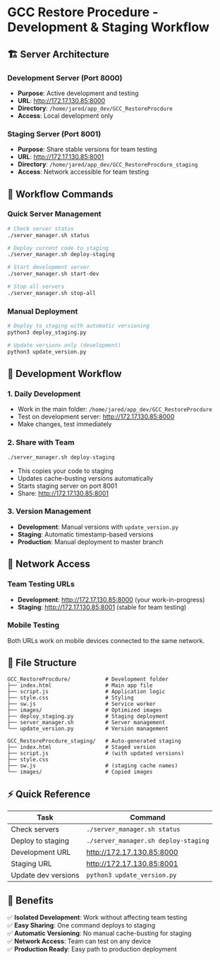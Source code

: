 # GCC Restore Procedure - Development & Staging Workflow

## 🏗️ **Server Architecture**

### Development Server (Port 8000)
- **Purpose**: Active development and testing
- **URL**: http://172.17.130.85:8000
- **Directory**: `/home/jared/app_dev/GCC_RestoreProcdure`
- **Access**: Local development only

### Staging Server (Port 8001)  
- **Purpose**: Share stable versions for team testing
- **URL**: http://172.17.130.85:8001
- **Directory**: `/home/jared/app_dev/GCC_RestoreProcdure_staging`
- **Access**: Network accessible for team testing

## 🔄 **Workflow Commands**

### Quick Server Management
```bash
# Check server status
./server_manager.sh status

# Deploy current code to staging
./server_manager.sh deploy-staging

# Start development server
./server_manager.sh start-dev

# Stop all servers
./server_manager.sh stop-all
```

### Manual Deployment
```bash
# Deploy to staging with automatic versioning
python3 deploy_staging.py

# Update versions only (development)
python3 update_version.py
```

## 🚀 **Development Workflow**

### 1. **Daily Development**
- Work in the main folder: `/home/jared/app_dev/GCC_RestoreProcdure`
- Test on development server: http://172.17.130.85:8000
- Make changes, test immediately

### 2. **Share with Team**
```bash
./server_manager.sh deploy-staging
```
- This copies your code to staging
- Updates cache-busting versions automatically  
- Starts staging server on port 8001
- Share: http://172.17.130.85:8001

### 3. **Version Management**
- **Development**: Manual versions with `update_version.py`
- **Staging**: Automatic timestamp-based versions
- **Production**: Manual deployment to master branch

## 📱 **Network Access**

### Team Testing URLs
- **Development**: http://172.17.130.85:8000 (your work-in-progress)
- **Staging**: http://172.17.130.85:8001 (stable for team testing)

### Mobile Testing
Both URLs work on mobile devices connected to the same network.

## 🔧 **File Structure**

```
GCC_RestoreProcdure/           # Development folder
├── index.html                 # Main app file
├── script.js                  # Application logic  
├── style.css                  # Styling
├── sw.js                      # Service worker
├── images/                    # Optimized images
├── deploy_staging.py          # Staging deployment
├── server_manager.sh          # Server management
└── update_version.py          # Version management

GCC_RestoreProcdure_staging/   # Auto-generated staging
├── index.html                 # Staged version
├── script.js                  # (with updated versions)
├── style.css                  
├── sw.js                      # (staging cache names)
└── images/                    # Copied images
```

## ⚡ **Quick Reference**

| Task | Command |
|------|---------|
| Check servers | `./server_manager.sh status` |
| Deploy to staging | `./server_manager.sh deploy-staging` |
| Development URL | http://172.17.130.85:8000 |
| Staging URL | http://172.17.130.85:8001 |
| Update dev versions | `python3 update_version.py` |

## 🎯 **Benefits**

✅ **Isolated Development**: Work without affecting team testing  
✅ **Easy Sharing**: One command deploys to staging  
✅ **Automatic Versioning**: No manual cache-busting for staging  
✅ **Network Access**: Team can test on any device  
✅ **Production Ready**: Easy path to production deployment
